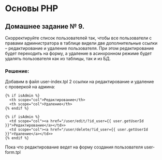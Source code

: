 # Основы PHP

## Домашнее задание № 9.

Скорректируйте список пользователей так, чтобы все пользователи с правами администратора в таблице видели две дополнительные ссылки – редактирование и удаление пользователя. При этом редактирование будет переходить на форму, а удаление в асинхронном режиме будет удалять пользователя как из таблицы, так и из БД.

### Решение:

Добавим в файл user-index.tpl 2 ссылки на редактирование и удаление с проверкой на админа:

```
{% if isAdmin %}
  <th scope="col">Редактирование</th>
  <th scope="col">Удаление</th>
{% endif %}
```

```
{% if isAdmin %}
  <td scope="col"><a href="/user/edit/?id_user={{ user.getUserId }}">Редактирование</a></td>>
  <td scope="col"><a href="/user/delete/?id_user={{ user.getUserId }}">Удаление</a></td>>
{% endif %}
```

Пока что редактирование ведет на форму создания пользователя user-form.tpl
